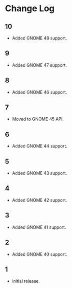 # Change Log

## 10
* Added GNOME 48 support.

## 9
* Added GNOME 47 support.

## 8
* Added GNOME 46 support.

## 7
* Moved to GNOME 45 API.

## 6
* Added GNOME 44 support.

## 5
* Added GNOME 43 support.

## 4
* Added GNOME 42 support.

## 3
* Added GNOME 41 support.

## 2
* Added GNOME 40 support.

## 1
* Initial release.
